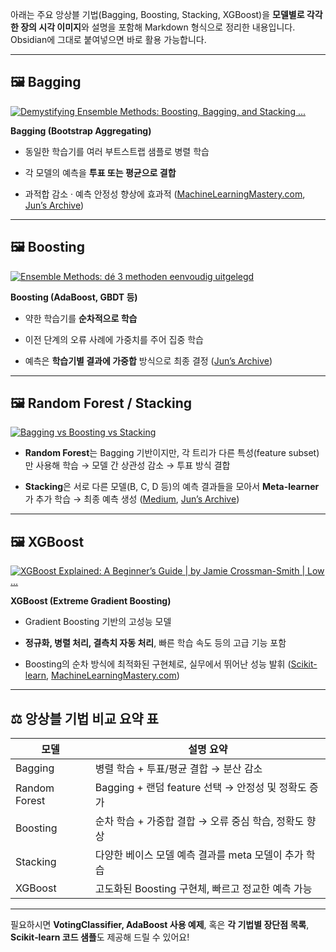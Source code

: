 

아래는 주요 앙상블 기법(Bagging, Boosting, Stacking, XGBoost)을 **모델별로 각각 한 장의 시각 이미지**와 설명을 포함해 Markdown 형식으로 정리한 내용입니다. Obsidian에 그대로 붙여넣으면 바로 활용 가능합니다.

---

## 🖼️ Bagging

[![Demystifying Ensemble Methods: Boosting, Bagging, and Stacking ...](https://tse2.mm.bing.net/th/id/OIP.9sHDQ5Jf2DhcjaXYgxcwsgHaES?r=0&pid=Api)](https://machinelearningmastery.com/demystifying-ensemble-methods-boosting-bagging-and-stacking-explained/)

**Bagging (Bootstrap Aggregating)**

- 동일한 학습기를 여러 부트스트랩 샘플로 병렬 학습
    
- 각 모델의 예측을 **투표 또는 평균으로 결합**
    
- 과적합 감소 · 예측 안정성 향상에 효과적 ([MachineLearningMastery.com](https://machinelearningmastery.com/demystifying-ensemble-methods-boosting-bagging-and-stacking-explained/?utm_source=chatgpt.com "Demystifying Ensemble Methods: Boosting, Bagging, and Stacking ..."), [Jun’s Archive](https://esj205.oopy.io/dd0a89f9-1cac-4578-a3a1-7bb458836311?utm_source=chatgpt.com "Bagging vs Boosting vs Stacking"))
    

---

## 🖼️ Boosting

[![Ensemble Methods: dé 3 methoden eenvoudig uitgelegd](https://tse3.mm.bing.net/th/id/OIP.6mX3aeRad1-yC7_VWQvhqQHaEw?r=0&pid=Api)](https://pythoncursus.nl/ensemble-methods/)

**Boosting (AdaBoost, GBDT 등)**

- 약한 학습기를 **순차적으로 학습**
    
- 이전 단계의 오류 사례에 가중치를 주어 집중 학습
    
- 예측은 **학습기별 결과에 가중합** 방식으로 최종 결정 ([Jun’s Archive](https://esj205.oopy.io/dd0a89f9-1cac-4578-a3a1-7bb458836311?utm_source=chatgpt.com "Bagging vs Boosting vs Stacking"))
    

---

## 🖼️ Random Forest / Stacking

[![Bagging vs Boosting vs Stacking](https://tse2.mm.bing.net/th/id/OIP.T0QxT02mrNg6jqcU2XJb6wHaEL?r=0&pid=Api)](https://esj205.oopy.io/dd0a89f9-1cac-4578-a3a1-7bb458836311)

- **Random Forest**는 Bagging 기반이지만, 각 트리가 다른 특성(feature subset)만 사용해 학습 → 모델 간 상관성 감소 → 투표 방식 결합
    
- **Stacking**은 서로 다른 모델(B, C, D 등)의 예측 결과들을 모아서 **Meta-learner**가 추가 학습 → 최종 예측 생성 ([Medium](https://medium.com/%40patwariraghottam/ensemble-learning-unveiled-comparing-bagging-boosting-voting-and-stacking-with-xgboost-leading-eab2de794c16?utm_source=chatgpt.com "Ensemble Learning Unveiled: Comparing Bagging, Boosting, Voting ..."), [Jun’s Archive](https://esj205.oopy.io/dd0a89f9-1cac-4578-a3a1-7bb458836311?utm_source=chatgpt.com "Bagging vs Boosting vs Stacking"))
    

---

## 🖼️ XGBoost

[![XGBoost Explained: A Beginner’s Guide | by Jamie Crossman-Smith | Low ...](https://tse1.mm.bing.net/th/id/OIP.bGrSU6jjt_KSo_DfdSIVcwHaDe?r=0&pid=Api)](https://medium.com/low-code-for-advanced-data-science/xgboost-explained-a-beginners-guide-095464ad418f)

**XGBoost (Extreme Gradient Boosting)**

- Gradient Boosting 기반의 고성능 모델
    
- **정규화, 병렬 처리, 결측치 자동 처리**, 빠른 학습 속도 등의 고급 기능 포함
    
- Boosting의 순차 방식에 최적화된 구현체로, 실무에서 뛰어난 성능 발휘 ([Scikit-learn](https://scikit-learn.org/stable/modules/ensemble.html?utm_source=chatgpt.com "1.11. Ensembles: Gradient boosting, random forests, bagging, voting ..."), [MachineLearningMastery.com](https://machinelearningmastery.com/demystifying-ensemble-methods-boosting-bagging-and-stacking-explained/?utm_source=chatgpt.com "Demystifying Ensemble Methods: Boosting, Bagging, and Stacking ..."))
    

---

## ⚖️ 앙상블 기법 비교 요약 표

|모델|설명 요약|
|---|---|
|Bagging|병렬 학습 + 투표/평균 결합 → 분산 감소|
|Random Forest|Bagging + 랜덤 feature 선택 → 안정성 및 정확도 증가|
|Boosting|순차 학습 + 가중합 결합 → 오류 중심 학습, 정확도 향상|
|Stacking|다양한 베이스 모델 예측 결과를 meta 모델이 추가 학습|
|XGBoost|고도화된 Boosting 구현체, 빠르고 정교한 예측 가능|

---

필요하시면 **VotingClassifier, AdaBoost 사용 예제**, 혹은 **각 기법별 장단점 목록**, **Scikit‑learn 코드 샘플**도 제공해 드릴 수 있어요!
